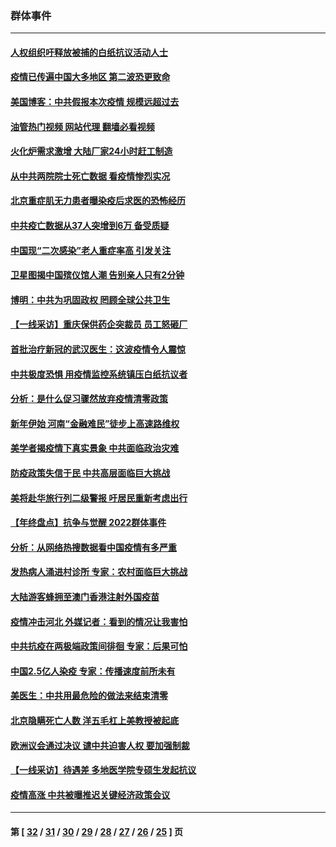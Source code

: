### 群体事件
---
#### [人权组织吁释放被捕的白纸抗议活动人士](../../pages/ncid279/n13917517.md?01302045) 
#### [疫情已传遍中国大多地区 第二波恐更致命](../../pages/ncid279/n13914332.md?01302045) 
#### [美国博客：中共假报本次疫情 规模远超过去](../../pages/ncid279/n13912604.md?01302045) 
#### [油管热门视频 网站代理 翻墙必看视频](http://138.2.39.72:81/youtube.html?epic-marker?01302045)
#### [火化炉需求激增 大陆厂家24小时赶工制造](../../pages/ncid279/n13912205.md?01302045) 
#### [从中共两院院士死亡数据 看疫情惨烈实况](../../pages/ncid279/n13910619.md?01302045) 
#### [北京重症肌无力患者曝染疫后求医的恐怖经历](../../pages/ncid279/n13909480.md?01302045) 
#### [中共疫亡数据从37人突增到6万 备受质疑](../../pages/ncid279/n13907051.md?01302045) 
#### [中国现“二次感染”老人重症率高 引发关注](../../pages/ncid279/n13906493.md?01302045) 
#### [卫星图揭中国殡仪馆人潮 告别亲人只有2分钟](../../pages/ncid279/n13904053.md?01302045) 
#### [博明：中共为巩固政权 罔顾全球公共卫生](../../pages/ncid279/n13901752.md?01302045) 
#### [【一线采访】重庆保供药企突裁员 员工怒砸厂](../../pages/ncid279/n13901673.md?01302045) 
#### [首批治疗新冠的武汉医生：这波疫情令人震惊](../../pages/ncid279/n13900313.md?01302045) 
#### [中共极度恐惧 用疫情监控系统镇压白纸抗议者](../../pages/ncid279/n13900225.md?01302045) 
#### [分析：是什么促习骤然放弃疫情清零政策](../../pages/ncid279/n13899652.md?01302045) 
#### [新年伊始 河南“金融难民”徒步上高速路维权](../../pages/ncid279/n13897842.md?01302045) 
#### [美学者揭疫情下真实景象 中共面临政治灾难](../../pages/ncid279/n13896569.md?01302045) 
#### [防疫政策失信于民 中共高层面临巨大挑战](../../pages/ncid279/n13894627.md?01302045) 
#### [美将赴华旅行列二级警报 吁居民重新考虑出行](../../pages/ncid279/n13894518.md?01302045) 
#### [【年终盘点】抗争与觉醒 2022群体事件](../../pages/ncid279/n13888314.md?01302045) 
#### [分析：从网络热搜数据看中国疫情有多严重](../../pages/ncid279/n13893186.md?01302045) 
#### [发热病人涌进村诊所 专家：农村面临巨大挑战](../../pages/ncid279/n13892271.md?01302045) 
#### [大陆游客蜂拥至澳门香港注射外国疫苗](../../pages/ncid279/n13892276.md?01302045) 
#### [疫情冲击河北 外媒记者：看到的情况让我害怕](../../pages/ncid279/n13891260.md?01302045) 
#### [中共抗疫在两极端政策间徘徊 专家：后果可怕](../../pages/ncid279/n13891235.md?01302045) 
#### [中国2.5亿人染疫 专家：传播速度前所未有](../../pages/ncid279/n13890708.md?01302045) 
#### [美医生：中共用最危险的做法来结束清零](../../pages/ncid279/n13889983.md?01302045) 
#### [北京隐瞒死亡人数 洋五毛杠上美教授被起底](../../pages/ncid279/n13886904.md?01302045) 
#### [欧洲议会通过决议 谴中共迫害人权 要加强制裁](../../pages/ncid279/n13885670.md?01302045) 
#### [【一线采访】待遇差 多地医学院专硕生发起抗议](../../pages/ncid279/n13883914.md?01302045) 
#### [疫情高涨 中共被曝推迟关键经济政策会议](../../pages/ncid279/n13884170.md?01302045) 

---
#### 第 [ [32](./32.md?01302045) / [31](./31.md?01302045) / [30](./30.md?01302045) / [29](./29.md?01302045) / [28](./28.md?01302045) / [27](./27.md?01302045) / [26](./26.md?01302045) / [25](./25.md?01302045) ] 页

